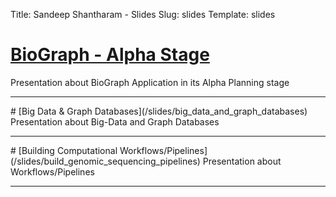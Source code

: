 Title: Sandeep Shantharam - Slides
Slug: slides
Template: slides


# [BioGraph - Alpha Stage](/slides/biograph_alpha_stage)
Presentation about BioGraph Application in its Alpha Planning stage
<hr />
# [Big Data & Graph Databases](/slides/big_data_and_graph_databases)
Presentation about Big-Data and Graph Databases
<hr />
# [Building Computational Workflows/Pipelines](/slides/build_genomic_sequencing_pipelines)
Presentation about Workflows/Pipelines
<hr />